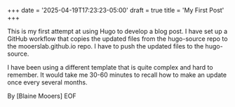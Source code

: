 +++
date = '2025-04-19T17:23:23-05:00'
draft = true
title = 'My First Post'
+++

This is my first attempt at using Hugo to develop a blog post. 
I have set up a GitHub workflow that copies the updated files from the hugo-source repo to the mooerslab.github.io repo.
I have to push the updated files to the hugo-source.

I have been using a different template that is quite complex and hard to remember. 
It would take me 30-60 minutes to recall how to make an update once every several months.

By [Blaine Mooers]
EOF